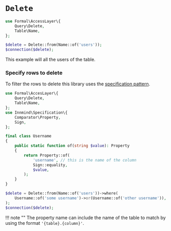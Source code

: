 # `Delete`

```php
use Formal\AccessLayer\{
    Query\Delete,
    Table\Name,
};

$delete = Delete::from(Name::of('users'));
$connection($delete);
```

This example will all the users of the table.

### Specify rows to delete

To filter the rows to delete this library uses the [specification pattern](https://github.com/innmind/specification).

```php
use Formal\AccesLayer\{
    Query\Delete,
    Table\Name,
};
use Innmind\Specification\{
    Comparator\Property,
    Sign,
};

final class Username
{
    public static function of(string $value): Property
    {
        return Property::of(
            'username', // this is the name of the column
            Sign::equality,
            $value,
        );
    }
}

$delete = Delete::from(Name::of('users'))->where(
    Username::of('some username')->or(Username::of('other username')),
);
$connection($delete);
```

!!! note ""
    The property name can include the name of the table to match by using the format `'{table}.{column}'`.
